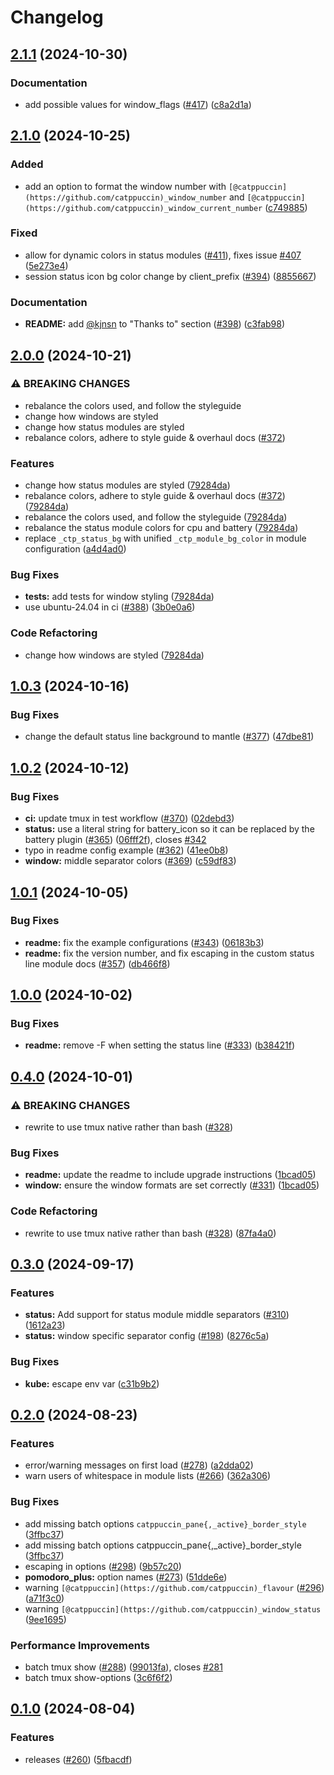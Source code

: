 # Changelog

## [2.1.1](https://github.com/catppuccin/tmux/compare/v2.1.0...v2.1.1) (2024-10-30)


### Documentation

* add possible values for window_flags ([#417](https://github.com/catppuccin/tmux/issues/417)) ([c8a2d1a](https://github.com/catppuccin/tmux/commit/c8a2d1ae9649aa904960bef1516ea2ff9a3e6ad0))

## [2.1.0](https://github.com/catppuccin/tmux/compare/v2.0.0...v2.1.0) (2024-10-25)


### Added

* add an option to format the window number with `[@catppuccin](https://github.com/catppuccin)_window_number` and `[@catppuccin](https://github.com/catppuccin)_window_current_number` ([c749885](https://github.com/catppuccin/tmux/commit/c74988511a462bdf07c5fc9ce88157b93a4ed185))


### Fixed

* allow for dynamic colors in status modules ([#411](https://github.com/catppuccin/tmux/issues/411)), fixes issue [#407](https://github.com/catppuccin/tmux/issues/407) ([5e273e4](https://github.com/catppuccin/tmux/commit/5e273e41dd3188a1a0e795b120623c95de491445))
* session status icon bg color change by client_prefix ([#394](https://github.com/catppuccin/tmux/issues/394)) ([8855667](https://github.com/catppuccin/tmux/commit/885566714315915547516de5c2f1b660f8e524c2))


### Documentation

* **README:** add [@kjnsn](https://github.com/kjnsn) to "Thanks to" section ([#398](https://github.com/catppuccin/tmux/issues/398)) ([c3fab98](https://github.com/catppuccin/tmux/commit/c3fab98ab4248a2a78c8193ad48f0991b7bfa1e3))

## [2.0.0](https://github.com/catppuccin/tmux/compare/v1.0.3...v2.0.0) (2024-10-21)


### ⚠ BREAKING CHANGES

* rebalance the colors used, and follow the styleguide
* change how windows are styled
* change how status modules are styled
* rebalance colors, adhere to style guide & overhaul docs ([#372](https://github.com/catppuccin/tmux/issues/372))

### Features

* change how status modules are styled ([79284da](https://github.com/catppuccin/tmux/commit/79284da665bf5d39d304e23df4165c8ac37f9b7a))
* rebalance colors, adhere to style guide & overhaul docs ([#372](https://github.com/catppuccin/tmux/issues/372)) ([79284da](https://github.com/catppuccin/tmux/commit/79284da665bf5d39d304e23df4165c8ac37f9b7a))
* rebalance the colors used, and follow the styleguide ([79284da](https://github.com/catppuccin/tmux/commit/79284da665bf5d39d304e23df4165c8ac37f9b7a))
* rebalance the status module colors for cpu and battery ([79284da](https://github.com/catppuccin/tmux/commit/79284da665bf5d39d304e23df4165c8ac37f9b7a))
* replace `_ctp_status_bg` with unified `_ctp_module_bg_color` in module configuration ([a4d4ad0](https://github.com/catppuccin/tmux/commit/a4d4ad09cc8b5c9338cbd4510450d0ae997a7710))


### Bug Fixes

* **tests:** add tests for window styling ([79284da](https://github.com/catppuccin/tmux/commit/79284da665bf5d39d304e23df4165c8ac37f9b7a))
* use ubuntu-24.04 in ci ([#388](https://github.com/catppuccin/tmux/issues/388)) ([3b0e0a6](https://github.com/catppuccin/tmux/commit/3b0e0a6f0741bf09149f23620516decd7b5f5ba5))


### Code Refactoring

* change how windows are styled ([79284da](https://github.com/catppuccin/tmux/commit/79284da665bf5d39d304e23df4165c8ac37f9b7a))

## [1.0.3](https://github.com/catppuccin/tmux/compare/v1.0.2...v1.0.3) (2024-10-16)


### Bug Fixes

* change the default status line background to mantle ([#377](https://github.com/catppuccin/tmux/issues/377)) ([47dbe81](https://github.com/catppuccin/tmux/commit/47dbe818e3ad7a008ccbd3e5d69a29a4509f7d07))

## [1.0.2](https://github.com/catppuccin/tmux/compare/v1.0.1...v1.0.2) (2024-10-12)


### Bug Fixes

* **ci:** update tmux in test workflow ([#370](https://github.com/catppuccin/tmux/issues/370)) ([02debd3](https://github.com/catppuccin/tmux/commit/02debd396802af9fe4b41601739e48ef38217533))
* **status:** use a literal string for battery_icon so it can be replaced by the battery plugin ([#365](https://github.com/catppuccin/tmux/issues/365)) ([06fff2f](https://github.com/catppuccin/tmux/commit/06fff2f40ec4a5cd2c9e064bc7fde22130ecd4bb)), closes [#342](https://github.com/catppuccin/tmux/issues/342)
* typo in readme config example ([#362](https://github.com/catppuccin/tmux/issues/362)) ([41ee0b8](https://github.com/catppuccin/tmux/commit/41ee0b89acb3f4afe531209558d6b8e4d7d4ae1a))
* **window:** middle separator colors ([#369](https://github.com/catppuccin/tmux/issues/369)) ([c59df83](https://github.com/catppuccin/tmux/commit/c59df83d68e64feb8d015c2eb3f8b90febc95a53))

## [1.0.1](https://github.com/catppuccin/tmux/compare/v1.0.0...v1.0.1) (2024-10-05)


### Bug Fixes

* **readme:** fix the example configurations ([#343](https://github.com/catppuccin/tmux/issues/343)) ([06183b3](https://github.com/catppuccin/tmux/commit/06183b31216b4ed917760b3d59565e242eee6a64))
* **readme:** fix the version number, and fix escaping in the custom status line module docs ([#357](https://github.com/catppuccin/tmux/issues/357)) ([db466f8](https://github.com/catppuccin/tmux/commit/db466f8c2dbcfdd84e501ee8274bdfdcf049d65d))

## [1.0.0](https://github.com/catppuccin/tmux/compare/v0.4.0...v1.0.0) (2024-10-02)


### Bug Fixes

* **readme:** remove -F when setting the status line ([#333](https://github.com/catppuccin/tmux/issues/333)) ([b38421f](https://github.com/catppuccin/tmux/commit/b38421fa15d8dfafecaf6f438115cfe3c1259bf0))

## [0.4.0](https://github.com/catppuccin/tmux/compare/v0.3.0...v0.4.0) (2024-10-01)


### ⚠ BREAKING CHANGES

* rewrite to use tmux native rather than bash ([#328](https://github.com/catppuccin/tmux/issues/328))

### Bug Fixes

* **readme:** update the readme to include upgrade instructions ([1bcad05](https://github.com/catppuccin/tmux/commit/1bcad05f206fb4bb9706403da24b97d2cdb64bad))
* **window:** ensure the window formats are set correctly ([#331](https://github.com/catppuccin/tmux/issues/331)) ([1bcad05](https://github.com/catppuccin/tmux/commit/1bcad05f206fb4bb9706403da24b97d2cdb64bad))


### Code Refactoring

* rewrite to use tmux native rather than bash ([#328](https://github.com/catppuccin/tmux/issues/328)) ([87fa4a0](https://github.com/catppuccin/tmux/commit/87fa4a08c5a7fdbef3130f05a8b12f0ca26d4a46))

## [0.3.0](https://github.com/catppuccin/tmux/compare/v0.2.0...v0.3.0) (2024-09-17)


### Features

* **status:** Add support for status module middle separators ([#310](https://github.com/catppuccin/tmux/issues/310)) ([1612a23](https://github.com/catppuccin/tmux/commit/1612a23174a6771ac466312eb156f83b8b89d907))
* **status:** window specific separator config ([#198](https://github.com/catppuccin/tmux/issues/198)) ([8276c5a](https://github.com/catppuccin/tmux/commit/8276c5a5e33dbbbae3d370db2f6129e20b402f8a))


### Bug Fixes

* **kube:** escape env var ([c31b9b2](https://github.com/catppuccin/tmux/commit/c31b9b2c6c7c50abbebd02b80c4fd32b2782a011))

## [0.2.0](https://github.com/catppuccin/tmux/compare/v0.1.0...v0.2.0) (2024-08-23)


### Features

* error/warning messages on first load ([#278](https://github.com/catppuccin/tmux/issues/278)) ([a2dda02](https://github.com/catppuccin/tmux/commit/a2dda02b43194aec5deddf2890c28c76b4c11ed4))
* warn users of whitespace in module lists ([#266](https://github.com/catppuccin/tmux/issues/266)) ([362a306](https://github.com/catppuccin/tmux/commit/362a306db71794f04d0995fc058bcaa094d1af70))


### Bug Fixes

* add missing batch options `catppuccin_pane{,_active}_border_style` ([3ffbc37](https://github.com/catppuccin/tmux/commit/3ffbc3700b4c1c3e2c4d015c5a51ccef555dabaf))
* add missing batch options catppuccin_pane{,_active}_border_style ([3ffbc37](https://github.com/catppuccin/tmux/commit/3ffbc3700b4c1c3e2c4d015c5a51ccef555dabaf))
* escaping in options ([#298](https://github.com/catppuccin/tmux/issues/298)) ([9b57c20](https://github.com/catppuccin/tmux/commit/9b57c2002081fff8af16b878f1369d46788c0409))
* **pomodoro_plus:** option names ([#273](https://github.com/catppuccin/tmux/issues/273)) ([51dde6e](https://github.com/catppuccin/tmux/commit/51dde6e8d4d3d8da97d915b01594a08aa4ac0cca))
* warning `[@catppuccin](https://github.com/catppuccin)_flavour` ([#296](https://github.com/catppuccin/tmux/issues/296)) ([a71f3c0](https://github.com/catppuccin/tmux/commit/a71f3c039bed8a7c49fc390a50befec5db2c4af9))
* warning `[@catppuccin](https://github.com/catppuccin)_window_status` ([9ee1695](https://github.com/catppuccin/tmux/commit/9ee1695d757c16e2f236858b8d3f88be9fb666fa))


### Performance Improvements

* batch tmux show ([#288](https://github.com/catppuccin/tmux/issues/288)) ([99013fa](https://github.com/catppuccin/tmux/commit/99013fafe6a98416079b3b84751f2eb540e17c79)), closes [#281](https://github.com/catppuccin/tmux/issues/281)
* batch tmux show-options ([3c6f6f2](https://github.com/catppuccin/tmux/commit/3c6f6f282b3bb17554dc2b4b80760b6507acfd65))

## [0.1.0](https://github.com/catppuccin/tmux/compare/v0.0.1...v0.1.0) (2024-08-04)


### Features

* releases ([#260](https://github.com/catppuccin/tmux/issues/260)) ([5fbacdf](https://github.com/catppuccin/tmux/commit/5fbacdf3559cf4496eef02aead087b3bb715e570))
